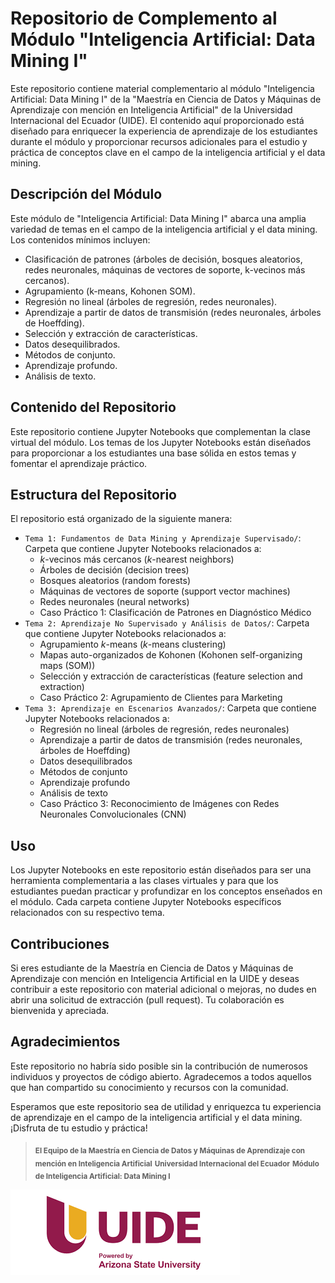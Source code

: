 # Repositorio de Complemento al Módulo "Inteligencia Artificial: Data Mining I"

Este repositorio contiene material complementario al módulo "Inteligencia Artificial: Data Mining I" de la "Maestría en Ciencia de Datos y Máquinas de Aprendizaje con mención en Inteligencia Artificial" de la Universidad Internacional del Ecuador (UIDE). El contenido aquí proporcionado está diseñado para enriquecer la experiencia de aprendizaje de los estudiantes durante el módulo y proporcionar recursos adicionales para el estudio y práctica de conceptos clave en el campo de la inteligencia artificial y el data mining.

## Descripción del Módulo

Este módulo de "Inteligencia Artificial: Data Mining I" abarca una amplia variedad de temas en el campo de la inteligencia artificial y el data mining. Los contenidos mínimos incluyen:

- Clasificación de patrones (árboles de decisión, bosques aleatorios, redes neuronales, máquinas de vectores de soporte, k-vecinos más cercanos).
- Agrupamiento (k-means, Kohonen SOM).
- Regresión no lineal (árboles de regresión, redes neuronales).
- Aprendizaje a partir de datos de transmisión (redes neuronales, árboles de Hoeffding).
- Selección y extracción de características.
- Datos desequilibrados.
- Métodos de conjunto.
- Aprendizaje profundo.
- Análisis de texto.

## Contenido del Repositorio

Este repositorio contiene Jupyter Notebooks que complementan la clase virtual del módulo. Los temas de los Jupyter Notebooks están diseñados para proporcionar a los estudiantes una base sólida en estos temas y fomentar el aprendizaje práctico.

## Estructura del Repositorio

El repositorio está organizado de la siguiente manera:

- `Tema 1: Fundamentos de Data Mining y Aprendizaje Supervisado/`: Carpeta que contiene Jupyter Notebooks relacionados a:
  - *k*-vecinos más cercanos (*k*-nearest neighbors)
  - Árboles de decisión (decision trees)
  - Bosques aleatorios (random forests)
  - Máquinas de vectores de soporte (support vector machines)
  - Redes neuronales (neural networks)
  * Caso Práctico 1: Clasificación de Patrones en Diagnóstico Médico
- `Tema 2: Aprendizaje No Supervisado y Análisis de Datos/`: Carpeta que contiene Jupyter Notebooks relacionados a:
  - Agrupamiento *k*-means (*k*-means clustering)
  - Mapas auto-organizados de Kohonen (Kohonen self-organizing maps (SOM))
  - Selección y extracción de características (feature selection and extraction)
  * Caso Práctico 2: Agrupamiento de Clientes para Marketing
- `Tema 3: Aprendizaje en Escenarios Avanzados/`: Carpeta que contiene Jupyter Notebooks relacionados a:
  - Regresión no lineal (árboles de regresión, redes neuronales)
  - Aprendizaje a partir de datos de transmisión (redes neuronales, árboles de Hoeffding)
  - Datos desequilibrados
  - Métodos de conjunto
  - Aprendizaje profundo
  - Análisis de texto
  * Caso Práctico 3: Reconocimiento de Imágenes con Redes Neuronales Convolucionales (CNN)

## Uso

Los Jupyter Notebooks en este repositorio están diseñados para ser una herramienta complementaria a las clases virtuales y para que los estudiantes puedan practicar y profundizar en los conceptos enseñados en el módulo. Cada carpeta contiene Jupyter Notebooks específicos relacionados con su respectivo tema.

## Contribuciones

Si eres estudiante de la Maestría en Ciencia de Datos y Máquinas de Aprendizaje con mención en Inteligencia Artificial en la UIDE y deseas contribuir a este repositorio con material adicional o mejoras, no dudes en abrir una solicitud de extracción (pull request). Tu colaboración es bienvenida y apreciada.

## Agradecimientos

Este repositorio no habría sido posible sin la contribución de numerosos individuos y proyectos de código abierto. Agradecemos a todos aquellos que han compartido su conocimiento y recursos con la comunidad.


Esperamos que este repositorio sea de utilidad y enriquezca tu experiencia de aprendizaje en el campo de la inteligencia artificial y el data mining. ¡Disfruta de tu estudio y práctica!



><sub>**El Equipo de la Maestría en Ciencia de Datos y Máquinas de Aprendizaje con mención en Inteligencia Artificial**</sub>
><sub>**Universidad Internacional del Ecuador**</sub>
><sub>**Módulo de Inteligencia Artificial: Data Mining I**</sub>

![Logo de la Universidad Internacional del Ecuador](UIDElogo.png)
